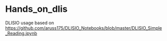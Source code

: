 # Hands_on_dlis<br>

DLISIO usage based on<br> 
https://github.com/aruss175/DLISIO_Notebooks/blob/master/DLISIO_Simple_Reading.ipynb